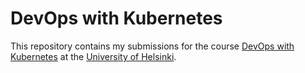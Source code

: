 # DevOps with Kubernetes

This repository contains my submissions for the course [DevOps with Kubernetes](https://devopswithkubernetes.com) at the [University of Helsinki](https://www.helsinki.fi/en).
